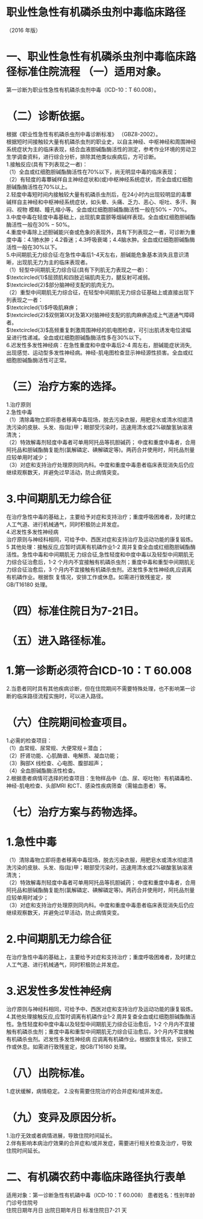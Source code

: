 # 职业性急性有机磷杀虫剂中毒临床路径  
（2016 年版）  
# 一、职业性急性有机磷杀虫剂中毒临床路径标准住院流程 （一）适用对象。  
第一诊断为职业性急性有机磷杀虫剂中毒（ICD-10：T 
60.008）。  
# （二）诊断依据。  
根据《职业性急性有机磷杀虫剂中毒诊断标准》
（GBZ8-2002）。  
根据短时间接触较大量有机磷杀虫剂的职业史，以自主神经、中枢神经和周围神经系统症状为主的临床表现，结合血液胆碱酯酶活性的测定，参考作业环境的劳动卫生学调查资料，进行综合分析，排除其他类似疾病后，方可诊断。  
1.接触反应(具有下列表现之一者)：  
（1）全血或红细胞胆碱酯酶活性在$70\%$以下，尚无明显中毒的临床表现；  
（2）有轻度的毒蕈碱样自主神经症状和(或)中枢神经系统症状，而全血或红细胞胆碱酯酶活性在$70\%$以上。  
2.轻度中毒短时间内接触较大量有机磷杀虫剂后，在24小时内出现较明显的毒蕈碱样自主神经和中枢神经系统症状，如头晕、头痛、乏力、恶心、呕吐、多汗、胸闷、视物 模糊、瞳孔缩小等。全血或红细胞胆碱酯酶活性一般在$50\%{-}70\%$。  
3.中度中毒在轻度中毒基础上，出现肌束震颤等烟碱样表现。全血或红细胞胆碱酯酶活性一般在$30\%{-}50\%$。  
4.重度中毒除上述胆碱能兴奋或危象的表现外，具有下列表现之一者，可诊断为重度中毒：4.1肺水肿；4.2昏迷；4.3呼吸衰竭；4.4脑水肿。全血或红细胞胆碱酯酶活性一般在$30\%$以下。  
5.中间期肌无力综合征:在急性中毒后1-4天左右，胆碱能危象基本消失且意识清晰，出现肌无力为主的临床表现者。  
（1）轻型中间期肌无力综合征(具有下列肌无力表现之一者)：  
$\textcircled{1}$屈颈肌和四肢近端肌肉无力，腱反射可减弱。 $\textcircled{2}$部分脑神经支配的肌肉无力。  
（2）重型中间期肌无力综合征，在轻型中间期肌无力综合征基础上或直接出现下列表现之一者：  
$\textcircled{1}$呼吸肌麻痹；  
$\textcircled{2}$双侧第IX对及第X对脑神经支配的肌肉麻痹造成上气道通气障碍者。  
$\textcircled{3}$高频重复刺激周围神经的肌电图检查，可引出肌诱发电位波幅呈进行性递减。全血或红细胞胆碱酯酶活性多在$30\%$以下。  
6.迟发性多发性神经病：在急性重度和中度中毒后2-4 周左右，胆碱能症状消失,出现感觉、运动型多发性神经病。神经-肌电图检查显示神经源性损害。全血或红细胞胆碱酯酶活性可正常。  
# （三）治疗方案的选择。  
1.治疗原则  
2.急性中毒  
（1）清除毒物立即将患者移离中毒现场，脱去污染衣服，用肥皂水或清水彻底清洗污染的皮肤、头发、指(趾)甲；眼部受污染时，迅速用清水或$2\%$碳酸氢钠溶液清洗；  
（2）特效解毒剂轻度中毒者可单用阿托品等抗胆碱药； 中度和重度中毒者，合用阿托品和胆碱酯酶复能剂(氯解磷定、碘解磷定等)。两药合并使用时，阿托品剂量应较单用时减少；  
（3）对症和支持治疗处理原则同内科。中度和重度中毒患者临床表现消失后仍应继续观察数天，并避免过早活动，防止病情突变。  
# 3.中间期肌无力综合征  
在治疗急性中毒的基础上，主要给予对症和支持治疗；重度呼吸困难者，及时建立人工气道、进行机械通气，同时积极防止并发症。  
4.迟发性多发性神经病  
治疗原则与神经科相同，可给予中、西医对症和支持治疗及运动功能的康复锻炼。  
5 其他处理：接触反应,应暂时调离有机磷作业1-2 周并复查全血或红细胞胆碱酯酶活性。急性中毒和中间期肌无 力综合征,急性轻度和中度中毒以及轻型中间期肌无力综合征治愈后，1-2 个月内不宜接触有机磷杀虫剂；重度中毒和重型中间期肌无力综合征治愈后，3 个月内不宜接触有机磷杀虫剂。迟发性多发性神经病,应调离有机磷作业。根据恢 复情况，安排工作或休息。如需进行致残鉴定，按GB/T16180 处理。  
# （四）标准住院日为7-21日。  
# （五）进入路径标准。  
# 1.第一诊断必须符合ICD-10：T 60.008  
2.当患者同时具有其他疾病诊断，但在住院期间不需要特殊处理，也不影响第一诊断的临床路径流程实施时，可以进入路径。  
# （六）住院期间检查项目。  
1.必需的检查项目：  
（1）血常规、尿常规、大便常规＋潜血；  
（2）肝肾功能、心肌酶谱、电解质、凝血功能；  
（3）胸部X 线检查、心电图、腹部超声；  
（4）全血胆碱酯酶活性检查。  
2.根据患者病情可选择的检查项目：生物样品中（血、尿、呕吐物）有机磷毒检、神经-肌电检查、头部MRI 和CT、感染性疾病筛查（需输血患者）等。  
# （七）治疗方案与药物选择。  
# 1.急性中毒  
（1）清除毒物立即将患者移离中毒现场，脱去污染衣服，用肥皂水或清水彻底清洗污染的皮肤、头发、指(趾)甲；眼部受污染时，迅速用清水或$2\%$碳酸氢钠溶液清洗；  
（2）特效解毒剂轻度中毒者可单用阿托品等抗胆碱药； 中度和重度中毒者，合用阿托品和胆碱酯酶复能剂(氯解磷定、碘解磷定等)。两药合并使用时，阿托品剂量应较单用时减少；  
（3）对症和支持治疗处理原则同内科。中度和重度中毒患者临床表现消失后仍应继续观察数天，并避免过早活动，防止病情突变。  
# 2.中间期肌无力综合征  
在治疗急性中毒的基础上，主要给予对症和支持治疗；重度呼吸困难者，及时建立人工气道、进行机械通气，同时积极防止并发症。  
# 3.迟发性多发性神经病  
治疗原则与神经科相同，可给予中、西医对症和支持治疗及运动功能的康复锻炼。  
4.其他处理接触反应,应暂时调离有机磷作业1-2 周并复查全血或红细胞胆碱酯酶活性。急性轻度和中度中毒以及轻型中间期肌无力综合征治愈后，1-2 个月内不宜接触有机磷杀虫剂；重度中毒和重型中间期肌无力综合征治愈后，3个月内不宜接触有机磷杀虫剂。迟发性多发性神经病  应调离有机磷作业。根据恢复情况，安排工作或休息。如需进行致残鉴定，按GB/T16180 处理。  
# （八）出院标准。  
1.症状缓解，病情稳定。 2.没有需要住院治疗的合并症和/或并发症。  
# （九）变异及原因分析。  
1.治疗无效或者病情进展，导致住院时间延长。  
2.伴有影响本病治疗效果的合并症和/或并发症，需要进行相关检查及治疗，导致住院时间延长。  
# 二、有机磷农药中毒临床路径执行表单  
适用对象：第一诊断急性有机磷中毒（ICD-10：T 60.008） 患者姓名：性别年龄门诊号住院号  
住院日期年月日   出院日期年月日  标准住院日7-21 天  
